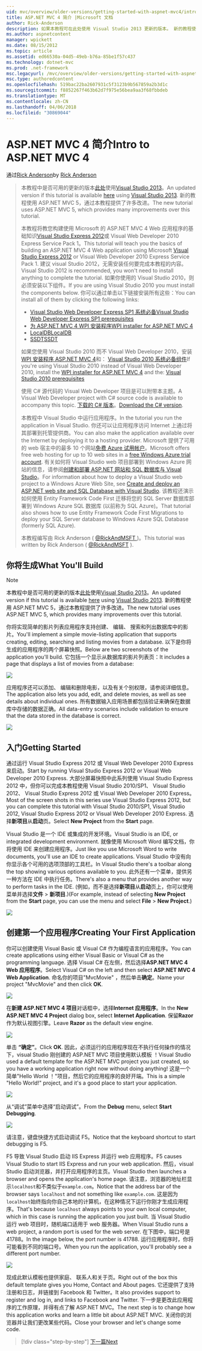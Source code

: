 ```yaml
---
uid: mvc/overview/older-versions/getting-started-with-aspnet-mvc4/intro-to-aspnet-mvc-4
title: ASP.NET MVC 4 简介 |Microsoft 文档
author: Rick-Anderson
description: 如果本教程可在此处使用 Visual Studio 2013 更新的版本。 新的教程使用 ASP.NET MVC 5，基础上 t 提供了许多改进...
ms.author: aspnetcontent
manager: wpickett
ms.date: 08/15/2012
ms.topic: article
ms.assetid: ed66530a-04d5-49eb-b76a-85be1f57c437
ms.technology: dotnet-mvc
ms.prod: .net-framework
msc.legacyurl: /mvc/overview/older-versions/getting-started-with-aspnet-mvc4/intro-to-aspnet-mvc-4
msc.type: authoredcontent
ms.openlocfilehash: 519bac22ba2607931c5f3123b9b567859a2b3d1c
ms.sourcegitcommit: f8852267f463b62d7f975e56bea9aa3f68fbbdeb
ms.translationtype: MT
ms.contentlocale: zh-CN
ms.lasthandoff: 04/06/2018
ms.locfileid: "30869044"
---
```

<a name="intro-to-aspnet-mvc-4"></a><span data-ttu-id="7f573-104">ASP.NET MVC 4 简介</span><span class="sxs-lookup"><span data-stu-id="7f573-104">Intro to ASP.NET MVC 4</span></span>
====================
<span data-ttu-id="7f573-105">通过[Rick Anderson](https://github.com/Rick-Anderson)</span><span class="sxs-lookup"><span data-stu-id="7f573-105">by [Rick Anderson](https://github.com/Rick-Anderson)</span></span>

> <span data-ttu-id="7f573-106">本教程中是否可用的更新的版本[此处](../../getting-started/introduction/getting-started.md)使用[Visual Studio 2013](https://www.microsoft.com/visualstudio/eng/2013-downloads)。</span><span class="sxs-lookup"><span data-stu-id="7f573-106">An updated version if this tutorial is available [here](../../getting-started/introduction/getting-started.md) using [Visual Studio 2013](https://www.microsoft.com/visualstudio/eng/2013-downloads).</span></span> <span data-ttu-id="7f573-107">新的教程使用 ASP.NET MVC 5，通过本教程提供了许多改进。</span><span class="sxs-lookup"><span data-stu-id="7f573-107">The new tutorial uses ASP.NET MVC 5, which provides many improvements over this tutorial.</span></span>
> 
> <span data-ttu-id="7f573-108">本教程将教您构建使用 Microsoft 的 ASP.NET MVC 4 Web 应用程序的基础知识[Visual Studio Express 2012](https://www.microsoft.com/visualstudio/11/products/express)或 Visual Web Developer 2010 Express Service Pack 1。</span><span class="sxs-lookup"><span data-stu-id="7f573-108">This tutorial will teach you the basics of building an ASP.NET MVC 4 Web application using Microsoft [Visual Studio Express 2012](https://www.microsoft.com/visualstudio/11/products/express) or Visual Web Developer 2010 Express Service Pack 1.</span></span> <span data-ttu-id="7f573-109">建议 visual Studio 2012，无需安装任何要完成本教程的内容。</span><span class="sxs-lookup"><span data-stu-id="7f573-109">Visual Studio 2012 is recommended, you won't need to install anything to complete the tutorial.</span></span> <span data-ttu-id="7f573-110">如果你使用的 Visual Studio 2010，则必须安装以下组件。</span><span class="sxs-lookup"><span data-stu-id="7f573-110">If you are using Visual Studio 2010 you must install the components below.</span></span> <span data-ttu-id="7f573-111">你可以通过单击以下链接安装所有这些：</span><span class="sxs-lookup"><span data-stu-id="7f573-111">You can install all of them by clicking the following links:</span></span>
> 
> - [<span data-ttu-id="7f573-112">Visual Studio Web Developer Express SP1 系统必备</span><span class="sxs-lookup"><span data-stu-id="7f573-112">Visual Studio Web Developer Express SP1 prerequisites</span></span>](https://www.microsoft.com/web/gallery/install.aspx?appid=VWD2010SP1Pack)
> - [<span data-ttu-id="7f573-113">为 ASP.NET MVC 4 WPI 安装程序</span><span class="sxs-lookup"><span data-stu-id="7f573-113">WPI installer for ASP.NET MVC 4</span></span>](https://go.microsoft.com/fwlink/?LinkId=243392)
> - [<span data-ttu-id="7f573-114">LocalDB</span><span class="sxs-lookup"><span data-stu-id="7f573-114">LocalDB</span></span>](https://www.microsoft.com/web/gallery/install.aspx?appid=SQLLocalDBOnly_11_0)
> - [<span data-ttu-id="7f573-115">SSDT</span><span class="sxs-lookup"><span data-stu-id="7f573-115">SSDT</span></span>](https://blogs.msdn.com/b/rickandy/archive/2012/08/02/installing-and-using-sql-server-data-tools-ssdt-on-visual-studio-2010-and-vwd.aspx)
> 
> <span data-ttu-id="7f573-116">如果您使用 Visual Studio 2010 而不 Visual Web Developer 2010，安装[WPI 安装程序 ASP.NET MVC 4](https://go.microsoft.com/fwlink/?LinkId=243392)和： [Visual Studio 2010 系统必备组件](https://www.microsoft.com/web/gallery/install.aspx?appsxml=&amp;appid=VS2010SP1Pack)</span><span class="sxs-lookup"><span data-stu-id="7f573-116">If you're using Visual Studio 2010 instead of Visual Web Developer 2010, install the [WPI installer for ASP.NET MVC 4](https://go.microsoft.com/fwlink/?LinkId=243392) and the: [Visual Studio 2010 prerequisites](https://www.microsoft.com/web/gallery/install.aspx?appsxml=&amp;appid=VS2010SP1Pack)</span></span>
> 
> <span data-ttu-id="7f573-117">使用 C# 源代码的 Visual Web Developer 项目是可以附带本主题。</span><span class="sxs-lookup"><span data-stu-id="7f573-117">A Visual Web Developer project with C# source code is available to accompany this topic.</span></span> <span data-ttu-id="7f573-118">[下载的 C# 版本](https://code.msdn.microsoft.com/Intro-to-ASPNET-MVC-4-61d0219d/file/114480/1/MvcMovie.zip)。</span><span class="sxs-lookup"><span data-stu-id="7f573-118">[Download the C# version](https://code.msdn.microsoft.com/Intro-to-ASPNET-MVC-4-61d0219d/file/114480/1/MvcMovie.zip).</span></span>
> 
> <span data-ttu-id="7f573-119">本教程中 Visual Studio 中运行应用程序。</span><span class="sxs-lookup"><span data-stu-id="7f573-119">In the tutorial you run the application in Visual Studio.</span></span> <span data-ttu-id="7f573-120">你还可以让应用程序访问 Internet 上通过将其部署到托管提供商。</span><span class="sxs-lookup"><span data-stu-id="7f573-120">You can also make the application available over the Internet by deploying it to a hosting provider.</span></span> <span data-ttu-id="7f573-121">Microsoft 提供了可用的 web 宿主中的最多 10 个网站[免费 Azure 试用帐户](https://www.windowsazure.com/pricing/free-trial/?WT.mc_id=A443DD604)。</span><span class="sxs-lookup"><span data-stu-id="7f573-121">Microsoft offers free web hosting for up to 10 web sites in a [free Windows Azure trial account](https://www.windowsazure.com/pricing/free-trial/?WT.mc_id=A443DD604).</span></span> <span data-ttu-id="7f573-122">有关如何将 Visual Studio web 项目部署到 Windows Azure 网站的信息，请参阅[创建和部署 ASP.NET 网站和 SQL 数据库与 Visual Studio](https://docs.microsoft.com/dotnet/azure/)。</span><span class="sxs-lookup"><span data-stu-id="7f573-122">For information about how to deploy a Visual Studio web project to a Windows Azure Web Site, see [Create and deploy an ASP.NET web site and SQL Database with Visual Studio](https://docs.microsoft.com/dotnet/azure/).</span></span> <span data-ttu-id="7f573-123">该教程还演示如何使用 Entity Framework Code First 迁移将您的 SQL Server 数据库部署到 Windows Azure SQL 数据库 (以前称为 SQL Azure)。</span><span class="sxs-lookup"><span data-stu-id="7f573-123">That tutorial also shows how to use Entity Framework Code First Migrations to deploy your SQL Server database to Windows Azure SQL Database (formerly SQL Azure).</span></span>
> 
> <span data-ttu-id="7f573-124">本教程编写由 Rick Anderson ( [ @RickAndMSFT ](https://twitter.com/#!/RickAndMSFT) )。</span><span class="sxs-lookup"><span data-stu-id="7f573-124">This tutorial was written by Rick Anderson ( [@RickAndMSFT](https://twitter.com/#!/RickAndMSFT) ).</span></span>


## <a name="what-youll-build"></a><span data-ttu-id="7f573-125">你将生成</span><span class="sxs-lookup"><span data-stu-id="7f573-125">What You'll Build</span></span>

> [!NOTE]
> <span data-ttu-id="7f573-126">本教程中是否可用的更新的版本[此处](../../getting-started/introduction/getting-started.md)使用[Visual Studio 2013](https://www.microsoft.com/visualstudio/eng/2013-downloads)。</span><span class="sxs-lookup"><span data-stu-id="7f573-126">An updated version if this tutorial is available [here](../../getting-started/introduction/getting-started.md) using [Visual Studio 2013](https://www.microsoft.com/visualstudio/eng/2013-downloads).</span></span> <span data-ttu-id="7f573-127">新的教程使用 ASP.NET MVC 5，通过本教程提供了许多改进。</span><span class="sxs-lookup"><span data-stu-id="7f573-127">The new tutorial uses ASP.NET MVC 5, which provides many improvements over this tutorial.</span></span>


<span data-ttu-id="7f573-128">你将实现简单的影片列表应用程序支持创建、 编辑、 搜索和列出数据库中的影片。</span><span class="sxs-lookup"><span data-stu-id="7f573-128">You'll implement a simple movie-listing application that supports creating, editing, searching and listing movies from a database.</span></span> <span data-ttu-id="7f573-129">以下是你将生成的应用程序的两个屏幕快照。</span><span class="sxs-lookup"><span data-stu-id="7f573-129">Below are two screenshots of the application you'll build.</span></span> <span data-ttu-id="7f573-130">它包括一个显示从数据库的影片列表页：</span><span class="sxs-lookup"><span data-stu-id="7f573-130">It includes a page that displays a list of movies from a database:</span></span>

![](intro-to-aspnet-mvc-4/_static/image1.png)

<span data-ttu-id="7f573-131">应用程序还可以添加、 编辑和删除电影，以及有关个别权限，请参阅详细信息。</span><span class="sxs-lookup"><span data-stu-id="7f573-131">The application also lets you add, edit, and delete movies, as well as see details about individual ones.</span></span> <span data-ttu-id="7f573-132">所有数据输入应用场景都包括验证来确保在数据库中存储的数据正确。</span><span class="sxs-lookup"><span data-stu-id="7f573-132">All data-entry scenarios include validation to ensure that the data stored in the database is correct.</span></span>

![](intro-to-aspnet-mvc-4/_static/image2.png)

## <a name="getting-started"></a><span data-ttu-id="7f573-133">入门</span><span class="sxs-lookup"><span data-stu-id="7f573-133">Getting Started</span></span>

<span data-ttu-id="7f573-134">通过运行 Visual Studio Express 2012 或 Visual Web Developer 2010 Express 来启动。</span><span class="sxs-lookup"><span data-stu-id="7f573-134">Start by running Visual Studio Express 2012 or Visual Web Developer 2010 Express.</span></span> <span data-ttu-id="7f573-135">大部分屏幕快照中此系列使用 Visual Studio Express 2012 中，但你可以完成本教程使用 Visual Studio 2010/SP1、 Visual Studio 2012、 Visual Studio Express 2012 或 Visual Web Developer 2010 Express。</span><span class="sxs-lookup"><span data-stu-id="7f573-135">Most of the screen shots in this series use Visual Studio Express 2012, but you can complete this tutorial with Visual Studio 2010/SP1, Visual Studio 2012, Visual Studio Express 2012 or Visual Web Developer 2010 Express.</span></span> <span data-ttu-id="7f573-136">选择**新项目**从**启动**页。</span><span class="sxs-lookup"><span data-stu-id="7f573-136">Select **New Project** from the **Start** page.</span></span>

<span data-ttu-id="7f573-137">Visual Studio 是一个 IDE 或集成的开发环境。</span><span class="sxs-lookup"><span data-stu-id="7f573-137">Visual Studio is an IDE, or integrated development environment.</span></span> <span data-ttu-id="7f573-138">就像使用 Microsoft Word 编写文档，你将使用 IDE 来创建应用程序。</span><span class="sxs-lookup"><span data-stu-id="7f573-138">Just like you use Microsoft Word to write documents, you'll use an IDE to create applications.</span></span> <span data-ttu-id="7f573-139">Visual Studio 中没有向你显示各个可用的选项顶部的工具栏。</span><span class="sxs-lookup"><span data-stu-id="7f573-139">In Visual Studio there's a toolbar along the top showing various options available to you.</span></span> <span data-ttu-id="7f573-140">此外还有一个菜单，提供另一种方法在 IDE 中执行任务。</span><span class="sxs-lookup"><span data-stu-id="7f573-140">There's also a menu that provides another way to perform tasks in the IDE.</span></span> <span data-ttu-id="7f573-141">(例如，而不是选择**新项目**从**启动**页上，你可以使用菜单并选择**文件** &gt; **新项目**.)</span><span class="sxs-lookup"><span data-stu-id="7f573-141">(For example, instead of selecting **New Project** from the **Start** page, you can use the menu and select **File** &gt; **New Project**.)</span></span>

![](intro-to-aspnet-mvc-4/_static/image3.png)

## <a name="creating-your-first-application"></a><span data-ttu-id="7f573-142">创建第一个应用程序</span><span class="sxs-lookup"><span data-stu-id="7f573-142">Creating Your First Application</span></span>

<span data-ttu-id="7f573-143">你可以创建使用 Visual Basic 或 Visual C# 作为编程语言的应用程序。</span><span class="sxs-lookup"><span data-stu-id="7f573-143">You can create applications using either Visual Basic or Visual C# as the programming language.</span></span> <span data-ttu-id="7f573-144">选择 Visual C# 在左侧，然后选择**ASP.NET MVC 4 Web 应用程序**。</span><span class="sxs-lookup"><span data-stu-id="7f573-144">Select Visual C# on the left and then select **ASP.NET MVC 4 Web Application**.</span></span> <span data-ttu-id="7f573-145">命名你的项目&quot;MvcMovie&quot; ，然后单击**确定**。</span><span class="sxs-lookup"><span data-stu-id="7f573-145">Name your project &quot;MvcMovie&quot; and then click **OK**.</span></span>

![](intro-to-aspnet-mvc-4/_static/image4.png)

<span data-ttu-id="7f573-146">在**新建 ASP.NET MVC 4 项目**对话框中，选择**Internet 应用程序**。</span><span class="sxs-lookup"><span data-stu-id="7f573-146">In the **New ASP.NET MVC 4 Project** dialog box, select **Internet Application**.</span></span> <span data-ttu-id="7f573-147">保留**Razor**作为默认视图引擎。</span><span class="sxs-lookup"><span data-stu-id="7f573-147">Leave **Razor** as the default view engine.</span></span>

![](intro-to-aspnet-mvc-4/_static/image5.png)

<span data-ttu-id="7f573-148">单击 **“确定”**。</span><span class="sxs-lookup"><span data-stu-id="7f573-148">Click **OK**.</span></span> <span data-ttu-id="7f573-149">因此，必须运行的应用程序现在不执行任何操作的情况下，visual Studio 刚创建的 ASP.NET MVC 项目使用默认模板 ！</span><span class="sxs-lookup"><span data-stu-id="7f573-149">Visual Studio used a default template for the ASP.NET MVC project you just created, so you have a working application right now without doing anything!</span></span> <span data-ttu-id="7f573-150">这是一个简单&quot;Hello World ！&quot;项目，然后它的应用程序的良好开端。</span><span class="sxs-lookup"><span data-stu-id="7f573-150">This is a simple &quot;Hello World!&quot; project, and it's a good place to start your application.</span></span>

![](intro-to-aspnet-mvc-4/_static/image6.png)

<span data-ttu-id="7f573-151">从“调试”菜单中选择“启动调试”。</span><span class="sxs-lookup"><span data-stu-id="7f573-151">From the **Debug** menu, select **Start Debugging**.</span></span>

![](intro-to-aspnet-mvc-4/_static/image7.png)

<span data-ttu-id="7f573-152">请注意，键盘快捷方式启动调试 F5。</span><span class="sxs-lookup"><span data-stu-id="7f573-152">Notice that the keyboard shortcut to start debugging is F5.</span></span>

<span data-ttu-id="7f573-153">F5 导致 Visual Studio 启动 IIS Express 并运行 web 应用程序。</span><span class="sxs-lookup"><span data-stu-id="7f573-153">F5 causes Visual Studio to start IIS Express and run your web application.</span></span> <span data-ttu-id="7f573-154">然后，visual Studio 启动浏览器，并打开应用程序的主页。</span><span class="sxs-lookup"><span data-stu-id="7f573-154">Visual Studio then launches a browser and opens the application's home page.</span></span> <span data-ttu-id="7f573-155">请注意，浏览器的地址栏显示`localhost`和不类似于`example.com`。</span><span class="sxs-lookup"><span data-stu-id="7f573-155">Notice that the address bar of the browser says `localhost` and not something like `example.com`.</span></span> <span data-ttu-id="7f573-156">这是因为`localhost`始终指向你自己本地的计算机，在这种情况下运行你刚才生成应用程序。</span><span class="sxs-lookup"><span data-stu-id="7f573-156">That's because `localhost` always points to your own local computer, which in this case is running the application you just built.</span></span> <span data-ttu-id="7f573-157">当 Visual Studio 运行 web 项目时，随机端口适用于 web 服务器。</span><span class="sxs-lookup"><span data-stu-id="7f573-157">When Visual Studio runs a web project, a random port is used for the web server.</span></span> <span data-ttu-id="7f573-158">在下图中，端口号是 41788。</span><span class="sxs-lookup"><span data-stu-id="7f573-158">In the image below, the port number is 41788.</span></span> <span data-ttu-id="7f573-159">运行应用程序时，你将可能看到不同的端口号。</span><span class="sxs-lookup"><span data-stu-id="7f573-159">When you run the application, you'll probably see a different port number.</span></span>

![](intro-to-aspnet-mvc-4/_static/image8.png)

<span data-ttu-id="7f573-160">现成此默认模板也提供家庭、 联系人和关于页。</span><span class="sxs-lookup"><span data-stu-id="7f573-160">Right out of the box this default template gives you Home, Contact and About pages.</span></span> <span data-ttu-id="7f573-161">它还提供了支持注册和日志，并链接到 Facebook 和 Twitter。</span><span class="sxs-lookup"><span data-stu-id="7f573-161">It also provides support to register and log in, and links to Facebook and Twitter.</span></span> <span data-ttu-id="7f573-162">下一步是更改此应用程序的工作原理，并得有点了解 ASP.NET MVC。</span><span class="sxs-lookup"><span data-stu-id="7f573-162">The next step is to change how this application works and learn a little bit about ASP.NET MVC.</span></span> <span data-ttu-id="7f573-163">关闭你的浏览器并让我们更改某些代码。</span><span class="sxs-lookup"><span data-stu-id="7f573-163">Close your browser and let's change some code.</span></span>

> [!div class="step-by-step"]
> [<span data-ttu-id="7f573-164">下一篇</span><span class="sxs-lookup"><span data-stu-id="7f573-164">Next</span></span>](adding-a-controller.md)
